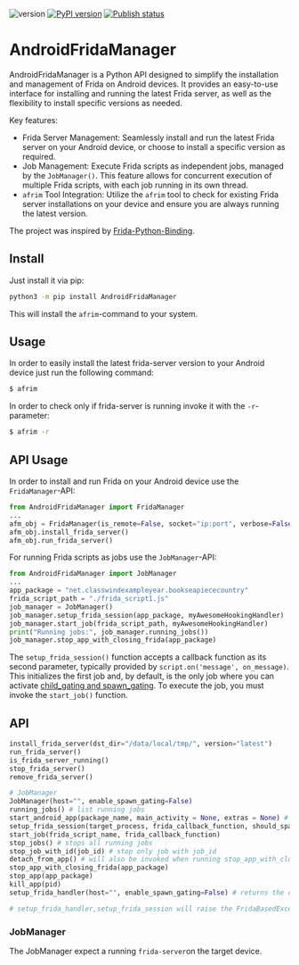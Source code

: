 ![version](https://img.shields.io/badge/version-1.8.9-blue) [![PyPI version](https://badge.fury.io/py/AndroidFridaManager.svg)](https://badge.fury.io/py/AndroidFridaManager) [![Publish status](https://github.com/fkie-cad/friTap/actions/workflows/publish.yml/badge.svg?branch=main)](https://github.com/fkie-cad/AndroidFridaManager/actions/workflows/publish-to-pypi.yml)

# AndroidFridaManager

AndroidFridaManager is a Python API designed to simplify the installation and management of Frida on Android devices. It provides an easy-to-use interface for installing and running the latest Frida server, as well as the flexibility to install specific versions as needed.

Key features:

- Frida Server Management:  Seamlessly install and run the latest Frida server on your Android device, or choose to install a specific version as required.
- Job Management: Execute Frida scripts as independent jobs, managed by the `JobManager()`. This feature allows for concurrent execution of multiple Frida scripts, with each job running in its own thread.
- `afrim` Tool Integration: Utilize the `afrim` tool to check for existing Frida server installations on your device and ensure you are always running the latest version.


The project was inspired by [Frida-Python-Binding](https://github.com/Mind0xP/Frida-Python-Binding/tree/master).

## Install

Just install it via pip:
```bash
python3 -m pip install AndroidFridaManager
```

This will install the `afrim`-command to your system.

## Usage

In order to easily install the latest frida-server version to your Android device just run the following command:

```bash
$ afrim 
```

In order to check only if frida-server is running invoke it with the `-r`-parameter:

```bash
$ afrim -r
```


## API Usage

In order to install and run Frida on your Android device use the `FridaManager`-API:
```python
from AndroidFridaManager import FridaManager
...
afm_obj = FridaManager(is_remote=False, socket="ip:port", verbose=False, frida_install_dst="/data/local/tmp/")
afm_obj.install_frida_server()
afm_obj.run_frida_server()
```

For running Frida scripts as jobs use the `JobManager`-API:
```python
from AndroidFridaManager import JobManager
...
app_package = "net.classwindexampleyear.bookseapiececountry"
frida_script_path = "./frida_script1.js"
job_manager = JobManager()
job_manager.setup_frida_session(app_package, myAwesomeHookingHandler)
job_manager.start_job(frida_script_path, myAwesomeHookingHandler)
print("Running jobs:", job_manager.running_jobs())
job_manager.stop_app_with_closing_frida(app_package)
``` 

The `setup_frida_session()` function accepts a callback function as its second parameter, typically provided by `script.on('message', on_message)`. This initializes the first job and, by default, is the only job where you can activate [child_gating and spawn_gating](https://frida.re/news/#child-gating). To execute the job, you must invoke the `start_job()` function.

## API

```python
install_frida_server(dst_dir="/data/local/tmp/", version="latest")
run_frida_server()
is_frida_server_running()
stop_frida_server()
remove_frida_server()

# JobManager
JobManager(host="", enable_spawn_gating=False)
running_jobs() # list running jobs
start_android_app(package_name, main_activity = None, extras = None) # returns the PID of the start app
setup_frida_session(target_process, frida_callback_function, should_spawn=True,foreground=False)
start_job(frida_script_name, frida_callback_function)
stop_jobs() # stops all running jobs
stop_job_with_id(job_id) # stop only job with job_id
detach_from_app() # will also be invoked when running stop_app_with_closing_frida()
stop_app_with_closing_frida(app_package)
stop_app(app_package)
kill_app(pid)
setup_frida_handler(host="", enable_spawn_gating=False) # returns the device object and is used by setup_frida_session()

# setup_frida_handler,setup_frida_session will raise the FridaBasedException(Exception). Ensure to handle it
```

### JobManager

The JobManager expect a running `frida-server`on the target device. 

